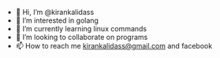 - 👋 Hi, I’m @kirankalidass
- 👀 I’m interested in golang
- 🌱 I’m currently learning linux commands
- 💞️ I’m looking to collaborate on programs
- 📫 How to reach me kirankalidass@gmail.com and facebook
<!---
kirankalidass/kirankalidass is a ✨ special ✨ repository because its `README.md` (this file) appears on your GitHub profile.
You can click the Preview link to take a look at your changes.
--->
